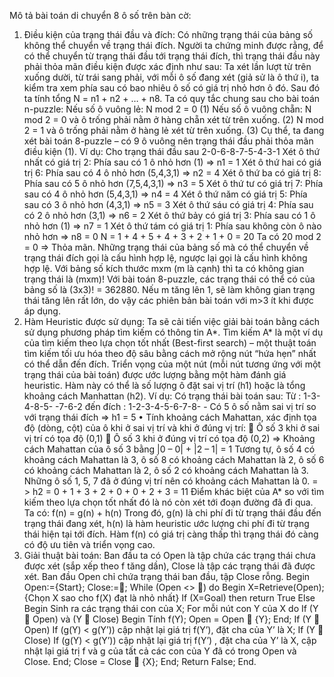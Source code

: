 Mô tả bài toán di chuyển 8 ô số trên bàn cờ:

1. Điều kiện của trạng thái đầu và đích:
Có những trạng thái của bảng số không thể chuyển về trạng thái đích. Người ta
chứng minh được rằng, để có thể chuyển từ trạng thái đầu tới trạng thái đích, thì
trạng thái đầu này phải thỏa mãn điều kiện được xác định như sau:
Ta xét lần lượt từ trên xuống dười, từ trái sang phải, với mỗi ô số đang xét (giả sử
là ô thứ i), ta kiểm tra xem phía sau có bao nhiêu ô số có giá trị nhỏ hơn ô đó. Sau
đó ta tính tổng N = n1 + n2 + … + n8.
Ta có quy tắc chung sau cho bài toán n-puzzle:
Nếu số ô vuông lẻ:
N mod 2 = 0 (1)
Nếu số ô vuông chẵn:
N mod 2 = 0 và ô trống phải nằm ở hàng chẵn xét từ trên xuống. (2)
N mod 2 = 1 và ô trống phải nằm ở hàng lẻ xét từ trên xuống. (3)
Cụ thể, ta đang xét bài toán 8-puzzle – có 9 ô vuông nên trạng thái đầu phải thỏa
mãn điều kiện (1).
Ví dụ: Cho trạng thái đầu sau 2-0-6-8-7-5-4-3-1
Xét ô thứ nhất có giá trị 2: Phía sau có 1 ô nhỏ hơn (1) => n1 = 1
Xét ô thứ hai có giá trị 6: Phía sau có 4 ô nhỏ hơn (5,4,3,1) => n2 = 4
Xét ô thứ ba có giá trị 8: Phía sau có 5 ô nhỏ hơn (7,5,4,3,1) => n3 = 5
Xét ô thứ tư có giá trị 7: Phía sau có 4 ô nhỏ hơn (5,4,3,1) => n4 = 4
Xét ô thứ năm có giá trị 5: Phía sau có 3 ô nhỏ hơn (4,3,1) => n5 = 3
Xét ô thứ sáu có giá trị 4: Phía sau có 2 ô nhỏ hơn (3,1) => n6 = 2
Xét ô thứ bảy có giá trị 3: Phía sau có 1 ô nhỏ hơn (1) => n7 = 1
Xét ô thứ tám có giá trị 1: Phía sau không còn ô nào nhỏ hơn => n8 = 0
N = 1 + 4 + 5 + 4 + 3 + 2 + 1 + 0 = 20
Ta có 20 mod 2 = 0 => Thỏa mãn.
Những trạng thái của bảng số mà có thể chuyển về trạng thái đích gọi là cấu hình
hợp lệ, ngược lại gọi là cấu hình không hợp lệ.
Với bảng số kích thước mxm (m là cạnh) thì ta có không gian trạng thái là (mxm)!
Với bài toán 8-puzzle, các trạng thái có thể có của bảng số là (3x3)! = 362880. Nếu
m tăng lên 1, sẽ làm không gian trạng thái tăng lên rất lớn, do vậy các phiên bản
bài toán với m>3 ít khi được áp dụng.
2. Hàm Heuristic được sử dụng:
Ta sẽ cải tiến việc giải bài toán bằng cách sử dụng phương pháp tìm kiếm có thông tin A*. Tìm kiếm A* là một ví dụ của tìm kiếm theo lựa chọn tốt nhất (Best-first search) – một thuật toán tìm kiếm tối ưu hóa theo độ sâu bằng cách mở rộng nút “hứa hẹn” nhất có thể dẫn đến đích. 
Triển vọng của một nút (mỗi nút tương ứng với một trạng thái của bài toán) được ước lượng bằng một hàm đánh giá heuristic. Hàm này có thể là số lượng ô đặt sai vị trí (h1) hoặc là tổng khoảng cách Manhattan (h2). Ví dụ: Có trạng thái bài toán sau:
Từ : 1-3-4-8-5- -7-6-2 đến đích : 1-2-3-4-5-6-7-8- - 
Có 5 ô số nằm sai vị trí so với trạng thái đích
 => h1 = 5 
• Tính khoảng cách Mahattan, xác định tọa độ (dòng, cột) của ô khi ở sai vị trí và khi ở đúng vị trí: 
 Ô số 3 khi ở sai vị trí có tọa độ (0,1) 
 Ô số 3 khi ở đúng vị trí có tọa độ (0,2) 
=> Khoảng cách Mahattan của ô số 3 bằng |0 – 0| + |2 – 1| = 1 
Tương tự, ô số 4 có khoảng cách Mahattan là 3, ô số 8 có khoảng cách Mahattan là 2, ô số 6 có khoảng cách Mahattan là 2, ô số 2 có khoảng cách Mahattan là 3. Những ô số 1, 5, 7 đã ở đúng vị trí nên có khoảng cách Mahattan là 0. 
= > h2 = 0 + 1 + 3 + 2 + 0 + 0 + 2 + 3 = 11 
Điểm khác biệt của A* so với tìm kiếm theo lựa chọn tốt nhất đó là nó còn xét tới đoạn đường đã đi qua. Ta có: 
f(n) = g(n) + h(n) 
Trong đó, g(n) là chi phí đi từ trạng thái đầu đến trạng thái đang xét, h(n) là hàm heuristic ước lượng chi phí đi từ trạng thái hiện tại tới đích. Hàm f(n) có giá trị càng thấp thì trạng thái đó càng có độ ưu tiên và triển vọng cao.
3. Giải thuật bài toán:
Ban đầu ta có Open là tập chứa các trạng thái chưa được xét (sắp xếp theo f tăng dần), Close là tập các trạng thái đã được xét. Ban đầu Open chỉ chứa trạng thái ban đầu, tập Close rỗng. 
Begin 
Open:={Start}; 
Close:=; 
While (Open <> ) do 
Begin X=Retrieve(Open); 
{Chọn X sao cho f(X) đạt là nhỏ nhất} 
If (X=Goal) then return True 
Else 
Begin 
Sinh ra các trạng thái con của X; 
For mỗi nút con Y của X do 
If (Y  Open) và (Y  Close) 
Begin 
Tính f(Y); 
Open = Open  {Y}; 
End; 
If (Y  Open) 
If (g(Y) < g(Y’)) cập nhật lại giá trị f(Y’), đặt cha của Y’ là X; 
If (Y  Close) 
If (g(Y) < g(Y’)) cập nhật lại giá trị f(Y’) , đặt cha của Y’ là X, cập nhật lại giá trị f và g của tất cả các con của Y đã có trong Open và Close. 
End; 
Close = Close  {X}; 
End; 
Return False; 
End.
